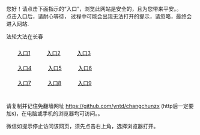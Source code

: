 您好！请点击下面指示的“入口”，浏览此网站是安全的，且为您带来平安。。 <br/>
点击入口后，请耐心等待， 过程中可能会出现无法打开的提示，请忽略，最终会进入网站. </br>

法轮大法在长春<br/>
<div style="padding:10px"><a style="margin:20px" target="_blank" href="https://d9dz43zaud3qy.cloudfront.net/2Qpsp?sslnhj" id="ccLink1" rel="nofollow">入口1</a> <a target="_blank" style="margin:20px" href="https://d3gi99qbytftf6.cloudfront.net/2Qpsp?ppnpcezk" id="ccLink2" rel="nofollow">入口2</a> <a style="margin:20px" target="_blank" href="https://d3k2k7hnhgjgfx.cloudfront.net/2Qpsp?brawwryg" id="ccLink3" rel="nofollow">入口3</a></div>

<div style="padding:10px" ><a style="margin:20px" target="_blank" href="https://d9dz43zaud3qy.cloudfront.net/2Qpsp?sslnhj" id="ccLink4" rel="nofollow">入口4</a> <a style="margin:20px" href="https://d3gi99qbytftf6.cloudfront.net/2Qpsp?ppnpcezk" target="_blank" id="ccLink5" rel="nofollow">入口5</a> <a style="margin:20px" href="https://d3k2k7hnhgjgfx.cloudfront.net/2Qpsp?brawwryg" target="_blank" id="ccLink6" rel="nofollow">入口6</a></div>

<div style="padding:10px"><a style="margin:20px" target="_blank" href="https://d9dz43zaud3qy.cloudfront.net/2Qpsp?sslnhj" id="ccLink7" rel="nofollow">入口7</a> <a style="margin:20px" href="https://d3gi99qbytftf6.cloudfront.net/2Qpsp?ppnpcezk" target="_blank" id="ccLink8" rel="nofollow">入口8</a> <a style="margin:20px" target="_blank" href="https://d3k2k7hnhgjgfx.cloudfront.net/2Qpsp?brawwryg" id="ccLink9" rel="nofollow">入口9</a></div>

<br/>



请复制并记住免翻墙网址 https://github.com/yntd/changchunzx (http后一定要加s)，在电脑或手机的浏览器均可访问。。<br/>

微信如提示停止访问该网页，须先点击右上角，选择浏览器打开。
